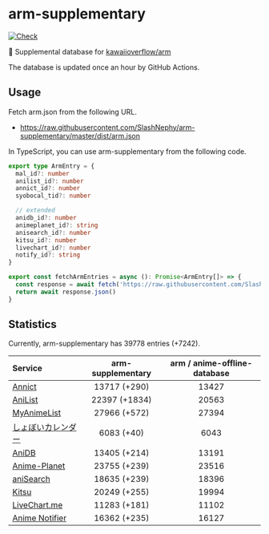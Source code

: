 # arm-supplementary

[![Check](https://github.com/SlashNephy/arm-supplementary/actions/workflows/check-node.yml/badge.svg)](https://github.com/SlashNephy/arm-supplementary/actions/workflows/check-node.yml)

💊 Supplemental database for [kawaiioverflow/arm](https://github.com/kawaiioverflow/arm)

The database is updated once an hour by GitHub Actions.

## Usage

Fetch arm.json from the following URL.

- https://raw.githubusercontent.com/SlashNephy/arm-supplementary/master/dist/arm.json

In TypeScript, you can use arm-supplementary from the following code.

```TypeScript
export type ArmEntry = {
  mal_id?: number
  anilist_id?: number
  annict_id?: number
  syobocal_tid?: number

  // extended
  anidb_id?: number
  animeplanet_id?: string
  anisearch_id?: number
  kitsu_id?: number
  livechart_id?: number
  notify_id?: string
}

export const fetchArmEntries = async (): Promise<ArmEntry[]> => {
  const response = await fetch('https://raw.githubusercontent.com/SlashNephy/arm-supplementary/master/dist/arm.json')
  return await response.json()
}
```

## Statistics

Currently, arm-supplementary has 39778 entries (+7242).

| Service                                     | arm-supplementary | arm / anime-offline-database |
| :------------------------------------------ | :---------------: | :--------------------------: |
| [Annict](https://annict.com)                |   13717 (+290)    |            13427             |
| [AniList](https://anilist.co)               |   22397 (+1834)   |            20563             |
| [MyAnimeList](https://myanimelist.net)      |   27966 (+572)    |            27394             |
| [しょぼいカレンダー](https://cal.syoboi.jp) |    6083 (+40)     |             6043             |
| [AniDB](https://anidb.net)                  |   13405 (+214)    |            13191             |
| [Anime-Planet](https://anime-planet.com)    |   23755 (+239)    |            23516             |
| [aniSearch](https://anisearch.com)          |   18635 (+239)    |            18396             |
| [Kitsu](https://kitsu.io)                   |   20249 (+255)    |            19994             |
| [LiveChart.me](https://livechart.me)        |   11283 (+181)    |            11102             |
| [Anime Notifier](https://notify.moe)        |   16362 (+235)    |            16127             |
